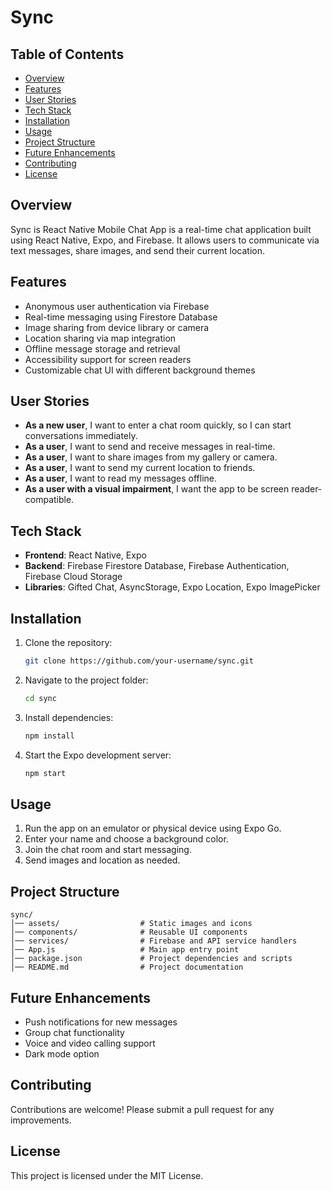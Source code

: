 # Sync


## Table of Contents
- [Overview](#overview)
- [Features](#features)
- [User Stories](#user-stories)
- [Tech Stack](#tech-stack)
- [Installation](#installation)
- [Usage](#usage)
- [Project Structure](#project-structure)
- [Future Enhancements](#future-enhancements)
- [Contributing](#contributing)
- [License](#license)

## Overview
Sync is React Native Mobile Chat App is a real-time chat application built using React Native, Expo, and Firebase. It allows users to communicate via text messages, share images, and send their current location.

## Features
- Anonymous user authentication via Firebase
- Real-time messaging using Firestore Database
- Image sharing from device library or camera
- Location sharing via map integration
- Offline message storage and retrieval
- Accessibility support for screen readers
- Customizable chat UI with different background themes

## User Stories
- **As a new user**, I want to enter a chat room quickly, so I can start conversations immediately.
- **As a user**, I want to send and receive messages in real-time.
- **As a user**, I want to share images from my gallery or camera.
- **As a user**, I want to send my current location to friends.
- **As a user**, I want to read my messages offline.
- **As a user with a visual impairment**, I want the app to be screen reader-compatible.

## Tech Stack
- **Frontend**: React Native, Expo
- **Backend**: Firebase Firestore Database, Firebase Authentication, Firebase Cloud Storage
- **Libraries**: Gifted Chat, AsyncStorage, Expo Location, Expo ImagePicker

## Installation
1. Clone the repository:
   ```sh
   git clone https://github.com/your-username/sync.git
   ```
2. Navigate to the project folder:
   ```sh
   cd sync
   ```
3. Install dependencies:
   ```sh
   npm install
   ```
4. Start the Expo development server:
   ```sh
   npm start
   ```

## Usage
1. Run the app on an emulator or physical device using Expo Go.
2. Enter your name and choose a background color.
3. Join the chat room and start messaging.
4. Send images and location as needed.

## Project Structure
```
sync/
│── assets/                  # Static images and icons
│── components/              # Reusable UI components
│── services/                # Firebase and API service handlers
│── App.js                   # Main app entry point
│── package.json             # Project dependencies and scripts
│── README.md                # Project documentation
```
<!-- 
## Screenshots
(Add images here if available) -->

## Future Enhancements
- Push notifications for new messages
- Group chat functionality
- Voice and video calling support
- Dark mode option

## Contributing
Contributions are welcome! Please submit a pull request for any improvements.

## License
This project is licensed under the MIT License.
